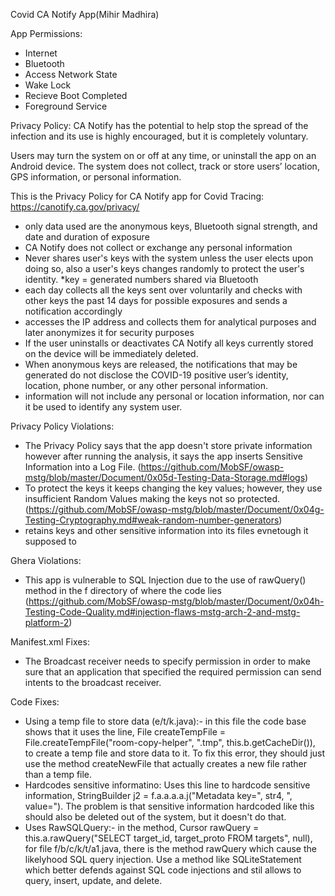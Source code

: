 Covid CA Notify App(Mihir Madhira)

App Permissions:
- Internet
- Bluetooth
- Access Network State
- Wake Lock
- Recieve Boot Completed
- Foreground Service

Privacy Policy:
CA Notify has the potential to help stop the spread of the infection and its use is 
highly encouraged, but it is completely voluntary.

Users may turn the system on or off at any time, or uninstall the app on an Android device. 
The system does not collect, track or store users’ location, GPS information, or personal 
information.

This is the Privacy Policy for CA Notify app for Covid Tracing: https://canotify.ca.gov/privacy/

- only data used are the anonymous keys, Bluetooth signal strength, and date and duration of
exposure
- CA Notify does not collect or exchange any personal information
- Never shares user's keys with the system unless the user elects upon doing so, also a user's
keys changes randomly to protect the user's identity. *key = generated numbers shared via 
Bluetooth
- each day collects all the keys sent over voluntarily and checks with other keys the past
14 days for possible exposures and sends a notification accordingly
- accesses the IP address and collects them for analytical purposes and later anonymizes it 
for security purposes
- If the user uninstalls or deactivates CA Notify all keys currently stored on the device 
will be immediately deleted.
- When anonymous keys are released, the notifications that may be generated do not disclose 
the COVID-19 positive user’s identity, location, phone number, or any other personal 
information.
- information will not include any personal or location information, nor can it be 
used to identify any system user.

Privacy Policy Violations:
- The Privacy Policy says that the app doesn't store private information however after running
the analysis, it says the app inserts Sensitive Information into a Log File. (https://github.com/MobSF/owasp-mstg/blob/master/Document/0x05d-Testing-Data-Storage.md#logs)
- To protect the keys it keeps changing the key values; however, they use insufficient 
Random Values making the keys not so protected.(https://github.com/MobSF/owasp-mstg/blob/master/Document/0x04g-Testing-Cryptography.md#weak-random-number-generators)
- retains keys and other sensitive information into its files evnetough it supposed to 


Ghera Violations:
- This app is vulnerable to SQL Injection due to the use of rawQuery() method in the f 
directory of where the code lies (https://github.com/MobSF/owasp-mstg/blob/master/Document/0x04h-Testing-Code-Quality.md#injection-flaws-mstg-arch-2-and-mstg-platform-2)

Manifest.xml Fixes:
- The Broadcast receiver needs to specify permission in order to make sure that an application that specified the required permission can send intents to the broadcast receiver.

Code Fixes:
- Using a temp file to store data (e/t/k.java):- in this file the code base shows that it uses the line, File createTempFile = File.createTempFile("room-copy-helper", ".tmp", this.b.getCacheDir()), to create a temp file and store data to it. To fix this error, they should just use the method createNewFile that actually creates a new file rather than a temp file. 
- Hardcodes sensitive informatino: Uses this line to hardcode sensitive information, StringBuilder j2 = f.a.a.a.a.j("Metadata key=", str4, ", value="). The problem is that sensitive information hardcoded like this should also be deleted out of the system, but it doesn't do that.
- Uses RawSQLQuery:- in the method, Cursor rawQuery = this.a.rawQuery("SELECT target_id, target_proto FROM targets", null), for file f/b/c/k/t/a1.java, there is the method rawQuery which cause the likelyhood SQL query injection. Use a method like SQLiteStatement which better defends against SQL code injections and stil allows to query, insert, update, and delete. 




 

